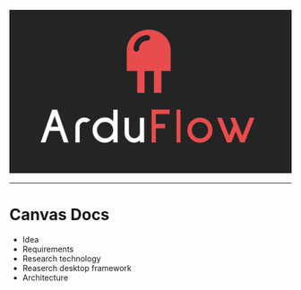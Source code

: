 ![Alt text](ArduFlowLogo.png)

---

# Canvas Docs

- Idea
- Requirements
- Research technology
- Reaserch desktop framework
- Architecture
